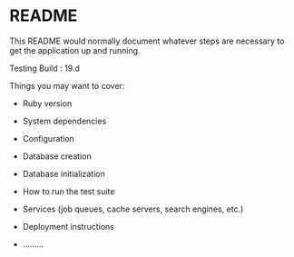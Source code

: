 # README

This README would normally document whatever steps are necessary to get the
application up and running.

Testing Build : 19.d

Things you may want to cover:

* Ruby version

* System dependencies

* Configuration

* Database creation

* Database initialization

* How to run the test suite

* Services (job queues, cache servers, search engines, etc.)

* Deployment instructions

* .........
